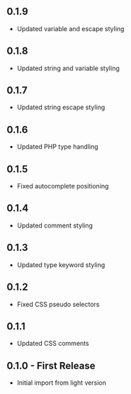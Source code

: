 ## 0.1.9
* Updated variable and escape styling

## 0.1.8
* Updated string and variable styling

## 0.1.7
* Updated string escape styling

## 0.1.6
* Updated PHP type handling

## 0.1.5
* Fixed autocomplete positioning

## 0.1.4
* Updated comment styling

## 0.1.3
* Updated type keyword styling

## 0.1.2
* Fixed CSS pseudo selectors

## 0.1.1
* Updated CSS comments

## 0.1.0 - First Release
* Initial import from light version
